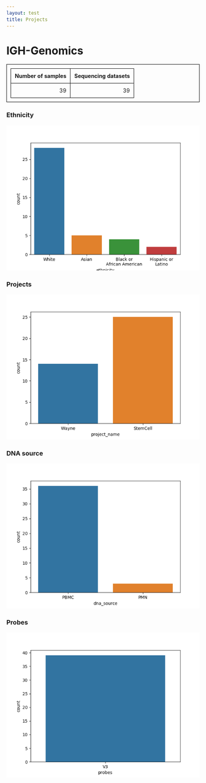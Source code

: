```yaml
---
layout: test
title: Projects
---
```


<style>
      table,
      th,
      td {
        padding: 10px;
        border: 1px solid black;
        border-collapse: collapse;
      }
</style>
   
<h1>IGH-Genomics</h1>
<table>
<thead>
<tr><th style="text-align: right;">  Number of
samples</th><th style="text-align: right;">  Sequencing
datasets</th></tr>
</thead>
<tbody>
<tr><td style="text-align: right;">                 39</td><td style="text-align: right;">                   39</td></tr>
</tbody>
</table>

<h3>Ethnicity</h3>
<img src="figs/ethnicity.png"/>
<br>
<h3>Projects</h3>
<img src="figs/project_name.png"/>
<br>
<h3>DNA source</h3>
<img src="figs/dna_source.png"/>
<br>
<h3>Probes</h3>
<img src="figs/probes.png"/>
<br>
